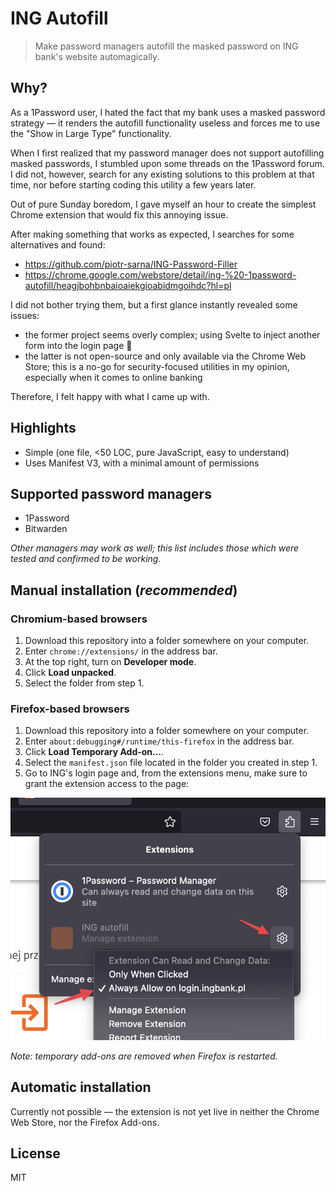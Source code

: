 # ING Autofill

> Make password managers autofill the masked password on ING bank's website automagically.

## Why?

As a 1Password user, I hated the fact that my bank uses a masked password strategy — it renders the autofill functionality useless and forces me to use the "Show in Large Type" functionality.

When I first realized that my password manager does not support autofilling masked passwords, I stumbled upon some threads on the 1Password forum. I did not, however, search for any existing solutions to this problem at that time, nor before starting coding this utility a few years later.

Out of pure Sunday boredom, I gave myself an hour to create the simplest Chrome extension that would fix this annoying issue.

After making something that works as expected, I searches for some alternatives and found:
- https://github.com/piotr-sarna/ING-Password-Filler
- https://chrome.google.com/webstore/detail/ing-%20-1password-autofill/heagjbohbnbaioaiekgioabidmgoihdc?hl=pl

I did not bother trying them, but a first glance instantly revealed some issues:
- the former project seems overly complex; using Svelte to inject another form into the login page 🤔
- the latter is not open-source and only available via the Chrome Web Store; this is a no-go for security-focused utilities in my opinion, especially when it comes to online banking

Therefore, I felt happy with what I came up with.

## Highlights
- Simple (one file, <50 LOC, pure JavaScript, easy to understand)
- Uses Manifest V3, with a minimal amount of permissions

## Supported password managers
- 1Password
- Bitwarden

*Other managers may work as well; this list includes those which were tested and confirmed to be working.*

## Manual installation (*recommended*)

### Chromium-based browsers

1. Download this repository into a folder somewhere on your computer.
2. Enter `chrome://extensions/` in the address bar.
3. At the top right, turn on **Developer mode**.
4. Click **Load unpacked**.
5. Select the folder from step 1.

### Firefox-based browsers

1. Download this repository into a folder somewhere on your computer.
2. Enter `about:debugging#/runtime/this-firefox` in the address bar.
3. Click **Load Temporary Add-on…**.
4. Select the `manifest.json` file located in the folder you created in step 1.
5. Go to ING's login page and, from the extensions menu, make sure to grant the extension access to the page:

![Screenshot showing how to grant the extension access to the page](/assets/firefox-help.png)

*Note: temporary add-ons are removed when Firefox is restarted.*

## Automatic installation

Currently not possible — the extension is not yet live in neither the Chrome Web Store, nor the Firefox Add-ons.

## License

MIT

